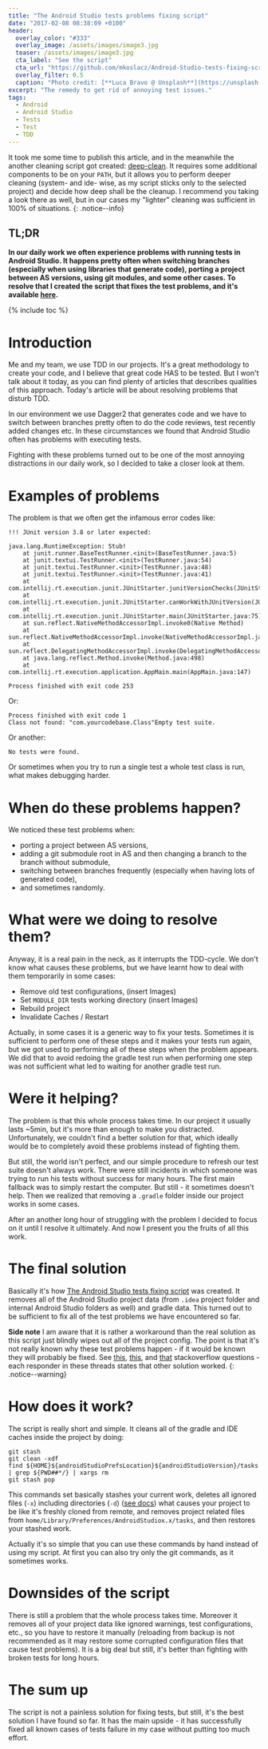 ```yaml
---
title: "The Android Studio tests problems fixing script"
date: "2017-02-08 08:38:09 +0100"
header:
  overlay_color: "#333"
  overlay_image: /assets/images/image3.jpg
  teaser: /assets/images/image3.jpg
  cta_label: "See the script"
  cta_url: "https://github.com/mkoslacz/Android-Studio-tests-fixing-script"
  overlay_filter: 0.5
  caption: "Photo credit: [**Luca Bravo @ Unsplash**](https://unsplash.com/@lucabravo)"
excerpt: "The remedy to get rid of annoying test issues."
tags:
  - Android
  - Android Studio
  - Tests
  - Test
  - TDD
---
```


It took me some time to publish this article, and in the meanwhile the another cleaning script got created: [deep-clean](https://github.com/rock3r/deep-clean). It requires some additional components to be on your `PATH`, but it allows you to perform deeper cleaning (system- and ide- wise, as my script sticks only to the selected project) and decide how deep shall be the cleanup. I recommend you taking a look there as well, but in our cases my "lighter" cleaning was sufficient in 100% of situations.
{: .notice--info}

## **TL;DR**
**In our daily work we often experience problems with running tests in Android Studio. It happens pretty often when switching branches (especially when using libraries that generate code), porting a project between AS versions, using git modules, and some other cases. To resolve that I created the script that fixes the test problems, and it's available [here](https://github.com/mkoslacz/Android-Studio-tests-fixing-script).**

{% include toc %}

# Introduction
Me and my team, we use TDD in our projects. It's a great methodology to create your code, and I believe that great code HAS to be tested. But I won't talk about it today, as you can find plenty of articles that describes qualities of this approach. Today's article will be about resolving problems that disturb TDD.

In our environment we use Dagger2 that generates code and we have to switch between branches pretty often to do the code reviews, test recently added changes etc. In these circumstances we found that Android Studio often has problems with executing tests.

Fighting with these problems turned out to be one of the most annoying distractions in our daily work, so I decided to take a closer look at them.

# Examples of problems
The problem is that we often get the infamous error codes like:

```
!!! JUnit version 3.8 or later expected:

java.lang.RuntimeException: Stub!
	at junit.runner.BaseTestRunner.<init>(BaseTestRunner.java:5)
	at junit.textui.TestRunner.<init>(TestRunner.java:54)
	at junit.textui.TestRunner.<init>(TestRunner.java:48)
	at junit.textui.TestRunner.<init>(TestRunner.java:41)
	at com.intellij.rt.execution.junit.JUnitStarter.junitVersionChecks(JUnitStarter.java:233)
	at com.intellij.rt.execution.junit.JUnitStarter.canWorkWithJUnitVersion(JUnitStarter.java:216)
	at com.intellij.rt.execution.junit.JUnitStarter.main(JUnitStarter.java:75)
	at sun.reflect.NativeMethodAccessorImpl.invoke0(Native Method)
	at sun.reflect.NativeMethodAccessorImpl.invoke(NativeMethodAccessorImpl.java:62)
	at sun.reflect.DelegatingMethodAccessorImpl.invoke(DelegatingMethodAccessorImpl.java:43)
	at java.lang.reflect.Method.invoke(Method.java:498)
	at com.intellij.rt.execution.application.AppMain.main(AppMain.java:147)

Process finished with exit code 253
```

Or:

```
Process finished with exit code 1
Class not found: "com.yourcodebase.Class"Empty test suite.
```

Or another:

```
No tests were found.
```

Or sometimes when you try to run a single test a whole test class is run, what makes debugging harder.

# When do these problems happen?
We noticed these test problems when:
- porting a project between AS versions,
- adding a git submodule root in AS and then changing a branch to the branch without submodule,
- switching between branches frequently (especially when having lots of generated code),
- and sometimes randomly.

# What were we doing to resolve them?
Anyway, it is a real pain in the neck, as it interrupts the TDD-cycle. We don't know what causes these problems, but we have learnt how to deal with them temporarily in some cases:
- Remove old test configurations, (insert Images)
- Set `MODULE_DIR` tests working directory (insert Images)
- Rebuild project
- Invalidate Caches / Restart

Actually, in some cases it is a generic way to fix your tests. Sometimes it is sufficient to perform one of these steps and it makes your tests run again, but we got used to performing all of these steps when the problem appears. We did that to avoid redoing the gradle test run when performing one step was not sufficient what led to waiting for another gradle test run.

# Were it helping?
The problem is that this whole process takes time. In our project it usually lasts ~5min, but it's more than enough to make you distracted. Unfortunately, we couldn't find a better solution for that, which ideally would be to completely avoid these problems instead of fighting them.

But still, the world isn't perfect, and our simple procedure to refresh our test suite doesn't always work. There were still incidents in which someone was trying to run his tests without success for many hours. The first main fallback was to simply restart the computer. But still - it sometimes doesn't help. Then we realized that removing a `.gradle` folder inside our project works in some cases.

After an another long hour of struggling with the problem I decided to focus on it until I resolve it ultimately. And now I present you the fruits of all this work.

# The final solution
Basically it's how [The Android Studio tests fixing script](https://github.com/mkoslacz/Android-Studio-tests-fixing-script) was created. It removes all of the Android Studio project data (from `.idea` project folder and internal Android Studio folders as well) and gradle data. This turned out to be sufficient to fix all of the test problems we have encountered so far.

**Side note** I am aware that it is rather a workaround than the real solution as this script just blindly wipes out all of the project config. The point is that it's not really known why these test problems happen - if it would be known they will probably be fixed. See [this](https://stackoverflow.com/questions/14381694/why-is-the-android-test-runner-reporting-empty-test-suite), [this](https://stackoverflow.com/questions/22582021/android-studio-no-tests-were-found), and [that](https://stackoverflow.com/questions/2422378/intellij-idea-with-junit-4-7-junit-version-3-8-or-later-expected) stackoverflow questions - each responder in these threads states that other solution worked.
{: .notice--warning}

# How does it work?

The script is really short and simple. It cleans all of the gradle and IDE caches inside the project by doing:
```
git stash
git clean -xdf
find ${HOME}${androidStudioPrefsLocation}${androidStudioVersion}/tasks | grep ${PWD##*/} | xargs rm
git stash pop
```
This commands set basically stashes your current work, deletes all ignored files (`-x`) including directories (`-d`) ([see docs](https://git-scm.com/docs/git-clean)) what causes your project to be like it's freshly cloned from remote, and removes project related files from `home/Library/Preferences/AndroidStudiox.x/tasks`, and then restores your stashed work.

Actually it's so simple that you can use these commands by hand instead of using my script. At first you can also try only the git commands, as it sometimes works.

# Downsides of the script
There is still a problem that the whole process takes time. Moreover it removes all of your project data like ignored warnings, test configurations, etc., so you have to restore it manually (reloading from backup is not recommended as it may restore some corrupted configuration files that cause test problems). It is a big deal but still, it's better than fighting with broken tests for long hours.

# The sum up
The script is not a painless solution for fixing tests, but still, it's the best solution I have found so far. It has the main upside - it has successfully fixed all known cases of tests failure in my case without putting too much effort.
